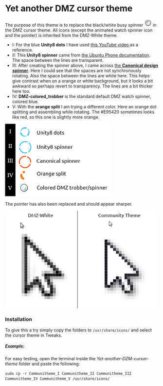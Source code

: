 # Yet another DMZ cursor theme

The purpose of this theme is to replace the black/white busy spinner ![](https://github.com/GalliumOS/dmz-cursor-theme/blob/master/DMZ-White/pngs/24x24/watch_0001.png) in the DMZ cursor theme. All icons (except the animated watch spinner icon and the pointer) is inherited from the DMZ-White theme. 

- I: For the blue **Unity8 dots** I have used [this YouTube video ](https://youtu.be/Dwxx2yQs_Ig?t=8m3s) as a reference.
- II: This **Unity8 spinner** came from [the Ubuntu Phone documentation](https://docs.ubuntu.com/phone/en/apps/design/building-blocks/activity-indicators). The space between the lines are transparent.
- III: After creating the spinner above, I came across [the **Canonical design spinner**](http://https://github.com/CanonicalLtd/desktop-design/blob/master/Progress/spinner.svg "the Canonical design spinner"). 
Here I could see that the spaces are not synchronously rotating. Also the space between the lines are white here. This helps give contrast when on a orange or white background, but it looks a bit awkward so perhaps revert to transparency. The lines are a bit thicker here too.
- IV: **DMZ-colored_trobber** is the standard default DMZ watch spinner, colored blue.
- V: With the **orange split** I am trying a different color. Here an orange dot splitting and assembling while rotating. The #E95420 sometimes looks like red, so this one is slightly more orange.


![examples](examples.jpg)

The pointer has also been replaced and should appear sharper.

![Compare](compare.jpg)


### Installation 
To give this a try simply copy the folders to `/usr/share/icons/` and select the cursor theme in Tweaks.

##### Example:
For easy testing, open the terminal inside the *Yet-another-DZM-cursor-theme* folder and paste the following:

`sudo cp -r Communitheme_I Communitheme_II Communitheme_III Communitheme_IV Communitheme_V /usr/share/icons/
`
